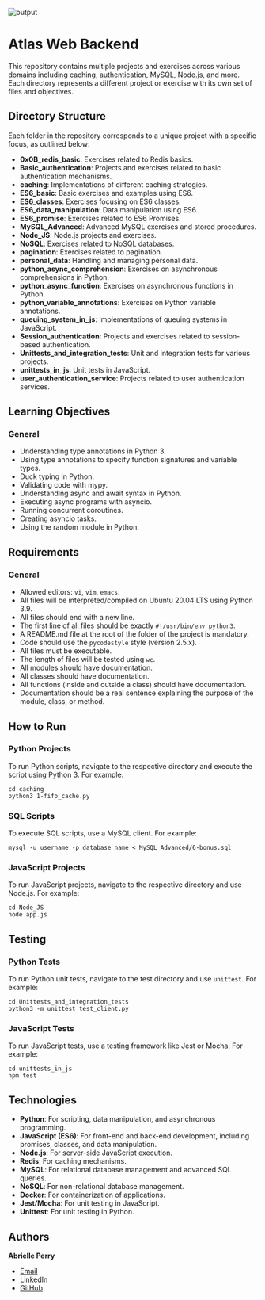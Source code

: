 ![output](https://lh3.googleusercontent.com/pw/AP1GczMplrOYi-C_jQZ1-wNqaUiO5eoJ0SY2QXEs15dnTKPCN5VqJCRVOq-igU7PYoSi_N6dYv1yfDo2PQRB-DZLpKAQkBoMbpG67ZxY5bxjV9Oij1RDHWAita0xXKDQEGQ6iz840m2YMIu_OM6RpcB_ESs5gTSFKfr4Dbtb5XKSA3CAJ1r3WMry7nw_O1Uy9jixJRkoew68_dXPAbLzcUi9_tEANrQeN7713DvSoeLGfl7aKC_m2ldpA1WnQhtGRhQuFuuxDjm6alM00mqjHoM9n_Of5ZmIZ-wuP1w4x_XSV4I91-HdGYL2roZg7t9Fd8DjadjYfMG7W999d9TNoxp64mUG2Hj8xzNq44-qowuWBZpGBRDZ0W2mNP7bW5iilwy5dU5OUmXnmOvFujrr1PFhBonMvIyBLHBxU3vtVZijrDyQu-XD9os5Auy9FJWXn8seUzF-x7N1RNqqsk32JJ-nSkc03nAcUswPGwR4Wp1tPbPs1nf30fnOEYhe_xQdpd93N34tmFqN4YY1sBuhIcihcNedqAKCHd0KgCYPpJd4ugxDK2HHIE18laLSitYOQ2NXHk75ncyqutpShSyLzoJ0Oyb1feG3fepSpGyLvq2BFmj6GkEOJdU0tCpvYiK0W6LIBL67IGbDM1HBSWUH2BtAp3lpU111eTQzbrV6aaN98PpI4i6bpGTjmgify06KAlgbFR-EFkydkLb9oJ8_88DKaZBKajTbL7UZR2BcuSZ1sQJ-IP3r79rwAtISNEICF6h_iDBF_k_U9JIUzUVvlwixsFXxa4j0Xb5OIZkqzeR7J--zxD02I6vbMmr9SiL4iqWSPnoIH3tuiRDgbci_bPPde60j9vqQWtevsgNRoUnEHYL5EdTHdnUFl-FhWK1_14r9Pj029I-2Q_ThNdrLmxxKy9rorMxgimDZ2feXrfJPXQ597W3KrGiW0p_Am0WA=w1841-h1142-s-no?authuser=0)

# Atlas Web Backend

This repository contains multiple projects and exercises across various domains including caching, authentication, MySQL, Node.js, and more. Each directory represents a different project or exercise with its own set of files and objectives.

## Directory Structure

Each folder in the repository corresponds to a unique project with a specific focus, as outlined below:

-   **0x0B_redis_basic**: Exercises related to Redis basics.
-   **Basic_authentication**: Projects and exercises related to basic authentication mechanisms.
-   **caching**: Implementations of different caching strategies.
-   **ES6_basic**: Basic exercises and examples using ES6.
-   **ES6_classes**: Exercises focusing on ES6 classes.
-   **ES6_data_manipulation**: Data manipulation using ES6.
-   **ES6_promise**: Exercises related to ES6 Promises.
-   **MySQL_Advanced**: Advanced MySQL exercises and stored procedures.
-   **Node_JS**: Node.js projects and exercises.
-   **NoSQL**: Exercises related to NoSQL databases.
-   **pagination**: Exercises related to pagination.
-   **personal_data**: Handling and managing personal data.
-   **python_async_comprehension**: Exercises on asynchronous comprehensions in Python.
-   **python_async_function**: Exercises on asynchronous functions in Python.
-   **python_variable_annotations**: Exercises on Python variable annotations.
-   **queuing_system_in_js**: Implementations of queuing systems in JavaScript.
-   **Session_authentication**: Projects and exercises related to session-based authentication.
-   **Unittests_and_integration_tests**: Unit and integration tests for various projects.
-   **unittests_in_js**: Unit tests in JavaScript.
-   **user_authentication_service**: Projects related to user authentication services.

## Learning Objectives

### General

-   Understanding type annotations in Python 3.
-   Using type annotations to specify function signatures and variable types.
-   Duck typing in Python.
-   Validating code with mypy.
-   Understanding async and await syntax in Python.
-   Executing async programs with asyncio.
-   Running concurrent coroutines.
-   Creating asyncio tasks.
-   Using the random module in Python.

## Requirements

### General

-   Allowed editors:  `vi`,  `vim`,  `emacs`.
-   All files will be interpreted/compiled on Ubuntu 20.04 LTS using Python 3.9.
-   All files should end with a new line.
-   The first line of all files should be exactly  `#!/usr/bin/env python3`.
-   A  README.md  file at the root of the folder of the project is mandatory.
-   Code should use the  `pycodestyle`  style (version 2.5.x).
-   All files must be executable.
-   The length of files will be tested using  `wc`.
-   All modules should have documentation.
-   All classes should have documentation.
-   All functions (inside and outside a class) should have documentation.
-   Documentation should be a real sentence explaining the purpose of the module, class, or method.

## How to Run

### Python Projects

To run Python scripts, navigate to the respective directory and execute the script using Python 3. For example:

    cd caching
    python3 1-fifo_cache.py

### SQL Scripts

To execute SQL scripts, use a MySQL client. For example:

    mysql -u username -p database_name < MySQL_Advanced/6-bonus.sql

### JavaScript Projects

To run JavaScript projects, navigate to the respective directory and use Node.js. For example:

    cd Node_JS
    node app.js

## Testing

### Python Tests

To run Python unit tests, navigate to the test directory and use  `unittest`. For example:

    cd Unittests_and_integration_tests
    python3 -m unittest test_client.py

### JavaScript Tests

To run JavaScript tests, use a testing framework like Jest or Mocha. For example:

    cd unittests_in_js
    npm test

## Technologies

-   **Python**: For scripting, data manipulation, and asynchronous programming.
-   **JavaScript (ES6)**: For front-end and back-end development, including promises, classes, and data manipulation.
-   **Node.js**: For server-side JavaScript execution.
-   **Redis**: For caching mechanisms.
-   **MySQL**: For relational database management and advanced SQL queries.
-   **NoSQL**: For non-relational database management.
-   **Docker**: For containerization of applications.
-   **Jest/Mocha**: For unit testing in JavaScript.
-   **Unittest**: For unit testing in Python.

## Authors
**Abrielle Perry**
- <a href="mailto:abrielleperry22@icloud.com">Email</a>
- [LinkedIn](www.linkedin.com/in/abriellerperry)
- [GitHub](https://github.com/abrielleperry)
